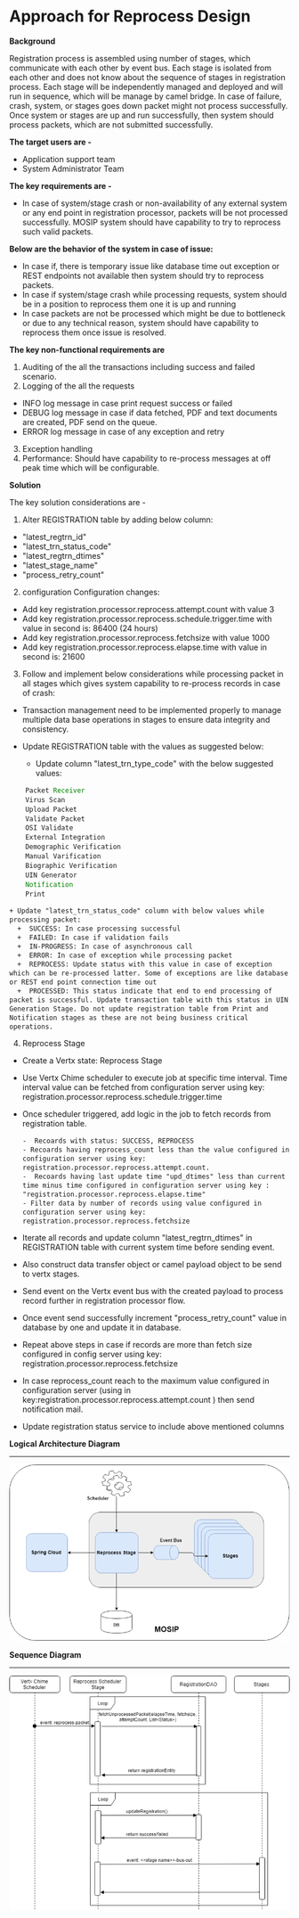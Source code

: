 # Approach for Reprocess Design 


**Background**

Registration process is assembled using number of stages, which communicate with each other by event bus. Each stage is isolated from each other and does not know about the sequence of stages in registration process. Each stage will be independently managed and deployed and will run in sequence, which will be manage by camel bridge. In case of failure, crash, system, or stages goes down packet might not process successfully. Once system or stages are up and run successfully, then system should process packets, which are not submitted successfully.

**The target users are -**

- Application support team
- System Administrator Team

**The key requirements are -**
-	In case of system/stage crash or non-availability of any external system or any end point in registration processor, packets will be not processed successfully. MOSIP system should have capability to try to reprocess such valid packets.

**Below are the behavior of the system in case of issue:**
- In case if, there is temporary issue like database time out exception or REST endpoints not available then system should try to reprocess packets.  
- In case if system/stage crash while processing requests, system should be in a position to reprocess them one it is up and running
- In case packets are not be processed which might be due to bottleneck or due to any technical reason, system should have capability to reprocess them once issue is resolved.


**The key non-functional requirements are**
1.	Auditing of the all the transactions including success and failed scenario.
2.	Logging of the all the requests
- 	INFO log message in case print request success or failed
- 	DEBUG log message in case if data fetched, PDF and text documents are created, PDF send on the queue.
- 	ERROR log message in case of any exception and retry
3.	Exception handling
4.	Performance: Should have capability to re-process messages at off peak time which will be configurable.



**Solution**

The key solution considerations are -
1.	Alter REGISTRATION table by adding below column:
- 	"latest_regtrn_id"
- 	"latest_trn_status_code"
- 	"latest_regtrn_dtimes"
- 	"latest_stage_name"
-	"process_retry_count"

2.	configuration Configuration changes:
- 	Add key registration.processor.reprocess.attempt.count with value 3
- 	Add key registration.processor.reprocess.schedule.trigger.time with value in second is: 86400 (24 hours)
-   Add key registration.processor.reprocess.fetchsize with value 1000
-   Add key registration.processor.reprocess.elapse.time with value in second is: 21600

3.	Follow and implement below considerations while processing packet in all stages which gives system capability to re-process records in case of crash:
- Transaction management need to be implemented properly to manage multiple data base operations in stages to ensure data integrity and consistency.

- 	Update REGISTRATION table with the values as suggested below:
    + Update column "latest_trn_type_code" with the below suggested values:
```java
	Packet Receiver
	Virus Scan
	Upload Packet
	Validate Packet
	OSI Validate
	External Integration
	Demographic Verification
	Manual Varification
	Biographic Verification
	UIN Generator
	Notification
	Print
```
    + Update "latest_trn_status_code" column with below values while processing packet:
      +  SUCCESS: In case processing successful
      +  FAILED: In case if validation fails
	  +  IN-PROGRESS: In case of asynchronous call
      +  ERROR: In case of exception while processing packet
      +  REPROCESS: Update status with this value in case of exception which can be re-processed latter. Some of exceptions are like database or REST end point connection time out
      +  PROCESSED: This status indicate that end to end processing of packet is successful. Update transaction table with this status in UIN Generation Stage. Do not update registration table from Print and Notification stages as these are not being business critical operations.

4. Reprocess Stage 
+	Create a Vertx state: Reprocess Stage
+	Use Vertx Chime scheduler to execute job at specific time interval. Time interval value can be fetched from configuration server using key: registration.processor.reprocess.schedule.trigger.time 
+	Once scheduler triggered, add logic in the job to fetch records from registration table. 

		-  Recoards with status: SUCCESS, REPROCESS
		- Recoards having reprocess_count less than the value configured in configuration server using key: registration.processor.reprocess.attempt.count. 
		-  Recoards having last update time "upd_dtimes" less than current time minus time configured in configuration server using key : "registration.processor.reprocess.elapse.time"
		- Filter data by number of records using value configured in configuration server using key: registration.processor.reprocess.fetchsize 
+   Iterate all records and update column "latest_regtrn_dtimes" in REGISTRATION table with current system time before sending event. 
+	Also construct data transfer object or camel payload object to be send to vertx stages.   
+	Send event on the Vertx event bus with the created payload to process record further in registration processor flow.
+	Once event send successfully increment "process_retry_count" value in database by one and update it in database.
+	Repeat above steps in case if records are more than fetch size configured in config server using key: registration.processor.reprocess.fetchsize
+	In case reprocess_count reach to the maximum value configured in configuration server (using in key:registration.processor.reprocess.attempt.count ) then send notification mail.
+	Update registration status service to include above mentioned columns


**Logical Architecture Diagram**

------------

![Reprocess logical diagram](_images/reproc_logical_arch_diagram.png)



**Sequence Diagram**

------------



![Reprocess sequence diagram](_images/reprocess_seq_diagram.png)
